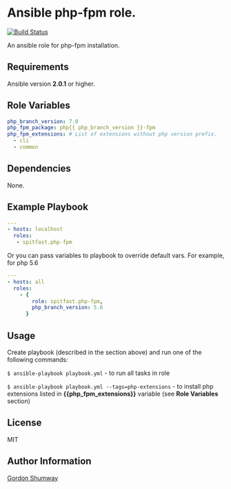 Ansible php-fpm role.
=========
[![Build Status](https://travis-ci.org/spitfast/ansible-php-fpm-role.svg?branch=master)](https://travis-ci.org/spitfast/ansible-php-fpm-role)

An ansible role for php-fpm installation.

Requirements
------------

Ansible version **2.0.1** or higher.

Role Variables
--------------

```yaml
php_branch_version: 7.0
php_fpm_package: php{{ php_branch_version }}-fpm
php_fpm_extensions: # List of extensions without php version prefix.
  - cli
  - common
```

Dependencies
------------

None.

Example Playbook
----------------

```yaml
---
- hosts: localhost
  roles:
   - spitfast.php-fpm
```
Or you can pass variables to playbook to override default vars. For example, for php 5.6
```yaml
---
- hosts: all
  roles:
    - {
        role: spitfast.php-fpm,
        php_branch_version: 5.6
      }
```
Usage
----
Create playbook (described in the section above) and run one of the following commands:

`$ ansible-playbook playbook.yml` - to run all tasks in role

`$ ansible-playbook playbook.yml --tags=php-extensions` - to install php extensions listed in **{{php_fpm_extensions}}** variable (see **Role Variables** section)

License
-------

MIT

Author Information
------------------

[Gordon Shumway](https://github.com/spitfast/)
